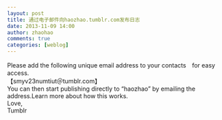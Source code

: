 ```yaml
---
layout: post
title: 通过电子邮件向haozhao.tumblr.com发布日志
date: 2013-11-09 14:00
author: zhaohao
comments: true
categories: [weblog]
---
```

Please add the following unique email address to your contacts　for easy access.<br />
【smyv23numtiut＠tumblr.com】<br />
You can then start publishing directly to “haozhao” by emailing the<br />
address.Learn more about how this works.<br />
Love,<br />
Tumblr
